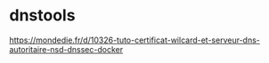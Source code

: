 # dnstools

https://mondedie.fr/d/10326-tuto-certificat-wilcard-et-serveur-dns-autoritaire-nsd-dnssec-docker

